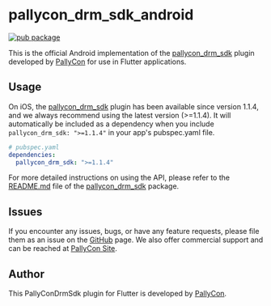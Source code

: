 # pallycon_drm_sdk_android

[![pub package](https://img.shields.io/badge/puv-1.1.4-orange)](https://pub.dartlang.org/packages/pallycon_drm_sdk)

This is the official Android implementation of the [pallycon_drm_sdk][1] plugin developed by [PallyCon][2] for use in Flutter applications.

## Usage

On iOS, the [pallycon_drm_sdk][1] plugin has been available since version 1.1.4, and we always recommend using the latest version (>=1.1.4).
It will automatically be included as a dependency when you include `pallycon_drm_sdk: ">=1.1.4"` in your app's pubspec.yaml file.

```yaml
# pubspec.yaml
dependencies:
  pallycon_drm_sdk: ">=1.1.4"
```

For more detailed instructions on using the API, please refer to the [README.md][3] file of the [pallycon_drm_sdk][1] package.

## Issues

If you encounter any issues, bugs, or have any feature requests, please file them as an issue on the [GitHub][4] page. We also offer commercial support and can be reached at [PallyCon Site][2].

## Author

This PallyConDrmSdk plugin for Flutter is developed by [PallyCon][2].

[1]: https://pub.dev/packages/pallycon_drm_sdk
[2]: https://www.pallycon.com
[3]: ../pallycon_drm_sdk/README.md
[4]: https://github.com/inka-pallycon/pallycon-drm-sdk-flutter/issues
